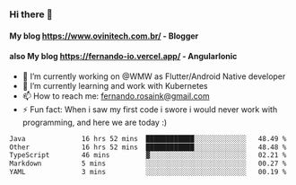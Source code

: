### Hi there 👋

#### My blog https://www.ovinitech.com.br/ - Blogger
#### also My blog https://fernando-io.vercel.app/ - AngularIonic

- 🔭 I’m currently working on @WMW as Flutter/Android Native developer
- 🌱 I’m currently learning and work with Kubernetes
- 📫 How to reach me: fernando.rosaink@gmail.com 
- ⚡ Fun fact: When i saw my first code i swore i would never work with programming, and here we are today :)

<!--START_SECTION:waka-->

```txt
Java              16 hrs 52 mins  ████████████░░░░░░░░░░░░░   48.49 %
Other             16 hrs 52 mins  ████████████░░░░░░░░░░░░░   48.48 %
TypeScript        46 mins         ▓░░░░░░░░░░░░░░░░░░░░░░░░   02.21 %
Markdown          5 mins          ░░░░░░░░░░░░░░░░░░░░░░░░░   00.27 %
YAML              3 mins          ░░░░░░░░░░░░░░░░░░░░░░░░░   00.19 %
```

<!--END_SECTION:waka-->

